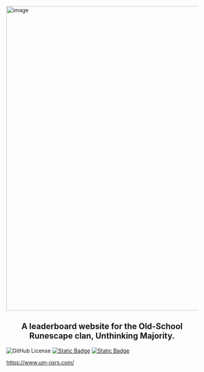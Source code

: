 [<img width="1536" height="800" alt="image" src="https://github.com/user-attachments/assets/16d79267-a383-4695-affd-23117a6116f7" />](https://www.um-osrs.com/)

<h2 align="center">A leaderboard website for the Old-School Runescape clan, Unthinking Majority.</h2>

![GitHub License](https://img.shields.io/github/license/Unthinking-Majority/unthinking-majority-website)
[![Static Badge](https://img.shields.io/badge/chat-discord-%237289DA)](https://discord.gg/umcc)
[![Static Badge](https://img.shields.io/badge/framework-django-%230C4B33)](https://www.djangoproject.com/)


https://www.um-osrs.com/

